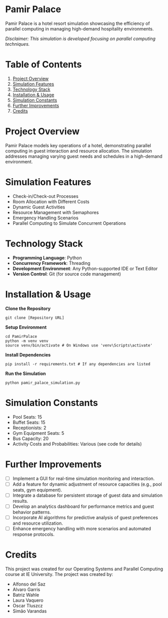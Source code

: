 # Pamir Palace
Pamir Palace is a hotel resort simulation showcasing the efficiency of parallel computing in managing high-demand hospitality environments.

*Disclaimer: This simulation is developed focusing on parallel computing techniques.*

# Table of Contents
1. [Project Overview](#project-overview)
2. [Simulation Features](#simulation-features)
3. [Technology Stack](#technology-stack)
4. [Installation & Usage](#installation-&-usage)
5. [Simulation Constants](#simulation-constants)
6. [Further Improvements](#further-improvements)
7. [Credits](#credits)

# Project Overview
Pamir Palace models key operations of a hotel, demonstrating parallel computing in guest interaction and resource allocation. The simulation addresses managing varying guest needs and schedules in a high-demand environment.

# Simulation Features
- Check-in/Check-out Processes
- Room Allocation with Different Costs
- Dynamic Guest Activities
- Resource Management with Semaphores
- Emergency Handling Scenarios
- Parallel Computing to Simulate Concurrent Operations

# Technology Stack
- **Programming Language**: Python
- **Concurrency Framework**: Threading
- **Development Environment**: Any Python-supported IDE or Text Editor
- **Version Control**: Git (for source code management)

# Installation & Usage
**Clone the Repository**
``````
git clone [Repository URL]
``````

**Setup Environment**
``````
cd PamirPalace
python -m venv venv
source venv/bin/activate # On Windows use 'venv\Scripts\activate'
``````

**Install Dependencies**
``````
pip install -r requirements.txt # If any dependencies are listed
``````

**Run the Simulation**
``````
python pamir_palace_simulation.py
``````


# Simulation Constants
- Pool Seats: 15
- Buffet Seats: 15
- Receptionists: 2
- Gym Equipment Seats: 5
- Bus Capacity: 20
- Activity Costs and Probabilities: Various (see code for details)

# Further Improvements
- [ ] Implement a GUI for real-time simulation monitoring and interaction.
- [ ] Add a feature for dynamic adjustment of resource capacities (e.g., pool seats, gym equipment).
- [ ] Integrate a database for persistent storage of guest data and simulation results.
- [ ] Develop an analytics dashboard for performance metrics and guest behavior patterns.
- [ ] Incorporate AI algorithms for predictive analysis of guest preferences and resource utilization.
- [ ] Enhance emergency handling with more scenarios and automated response protocols.

# Credits
This project was created for our Operating Systems and Parallel Computing course at IE University. The project was created by:
- Alfonso del Saz
- Alvaro Garris
- Batriz Wahle
- Laura Vaquero
- Oscar Tluszcz
- Simão Varandas